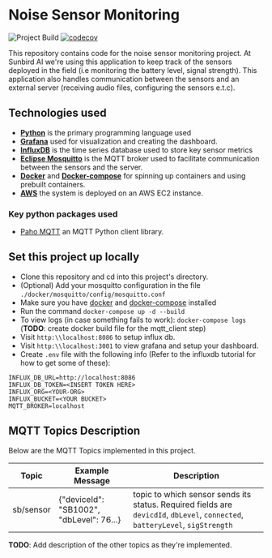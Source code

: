 # Noise Sensor Monitoring
![Project Build](https://github.com/SunbirdAI/noise-sensors-monitoring/actions/workflows/python-app.yml/badge.svg)
[![codecov](https://codecov.io/gh/SunbirdAI/noise-sensors-monitoring/branch/main/graph/badge.svg?token=YOI8JHFD0S)](https://codecov.io/gh/SunbirdAI/noise-sensors-monitoring)

This repository contains code for the noise sensor monitoring project. At Sunbird AI we're using this application
to keep track of the sensors deployed in the field (i.e monitoring the battery level, signal strength). This application
also handles communication between the sensors and an external server (receiving audio files, configuring the sensors e.t.c).

## Technologies used
- [**Python**](https://www.python.org/) is the primary programming language used
- [**Grafana**](https://grafana.com/) used for visualization and creating the dashboard.
- [**InfluxDB**](https://www.influxdata.com/) is the time series database used to store key sensor metrics
- [**Eclipse Mosquitto**](https://mosquitto.org/) is the MQTT broker used to facilitate communication between the sensors
and the server.
- [**Docker**](https://www.docker.com/) and [**Docker-compose**](https://docs.docker.com/compose/) for spinning up containers
and using prebuilt containers.
- [**AWS**](https://aws.amazon.com/ec2) the system is deployed on an AWS EC2 instance.

### Key python packages used
- [Paho MQTT](https://pypi.org/project/paho-mqtt/) an MQTT Python client library.

## Set this project up locally
- Clone this repository and cd into this project's directory.
- (Optional) Add your mosquitto configuration in the file `./docker/mosquitto/config/mosquitto.conf`
- Make sure you have [docker](https://www.docker.com/) and [docker-compose](https://docs.docker.com/compose/) installed
- Run the command `docker-compose up -d --build`
- To view logs (in case something fails to work): `docker-compose logs`
  (**TODO**: create docker build file for the mqtt_client step) 
- Visit `http:\\localhost:8086` to setup influx db.
- Visit `http:\\localhost:3001` to view grafana and setup your dashboard.
- Create `.env` file with the following info (Refer to the influxdb tutorial for how to get some of these):
```
INFLUX_DB_URL=http://localhost:8086
INFLUX_DB_TOKEN=<INSERT TOKEN HERE>
INFLUX_ORG=<YOUR-ORG>
INFLUX_BUCKET=<YOUR BUCKET>
MQTT_BROKER=localhost
```

## MQTT Topics Description
Below are the MQTT Topics implemented in this project.

|Topic    | Example Message                        | Description                                                                                                                   |
|---------|----------------------------------------|-------------------------------------------------------------------------------------------------------------------------------|
|sb/sensor|{"deviceId": "SB1002", "dbLevel": 76...}| topic to which sensor sends its status. Required fields are `devicdId`, `dbLevel`, `connected`, `batteryLevel`, `sigStrength` |

**TODO**: Add description of the other topics as they're implemented.
